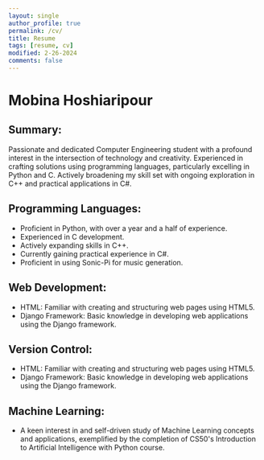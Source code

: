 ```yaml
---
layout: single
author_profile: true
permalink: /cv/
title: Resume
tags: [resume, cv]
modified: 2-26-2024
comments: false
---
```



# Mobina Hoshiaripour
## Summary: 
Passionate and dedicated Computer Engineering student with a profound interest in the intersection of technology and creativity. Experienced in crafting solutions using programming languages, particularly excelling in Python and C. Actively broadening my skill set with ongoing exploration in C++ and practical applications in C#.
## Programming Languages:
- Proficient in Python, with over a year and a half of experience.
- Experienced in C development.
- Actively expanding skills in C++.
- Currently gaining practical experience in C#.
- Proficient in using Sonic-Pi for music generation.

## Web Development:
- HTML: Familiar with creating and structuring web pages using HTML5.
- Django Framework: Basic knowledge in developing web applications using the Django framework.

## Version Control:
- HTML: Familiar with creating and structuring web pages using HTML5.
- Django Framework: Basic knowledge in developing web applications using the Django framework.

## Machine Learning:
- A keen interest in and self-driven study of Machine Learning concepts and applications, exemplified by the completion of CS50's Introduction to Artificial Intelligence with Python course.
